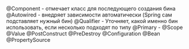 @Component - отмечает класс для последующего создания бина
@Autowired -  внедряет зависимости автоматически (Spring сам подставляет нужный бин)
@Qualifier - Уточняет, какой именно бин использовать, если несколько подходят по типу
@Primary - 
@Scope
@Value
@PostConstruct
@PreDestroy
@Configuration
@Bean
@PropertySource
